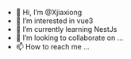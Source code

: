 - 👋 Hi, I’m @Xjiaxiong
- 👀 I’m interested in vue3 
- 🌱 I’m currently learning NestJs
- 💞️ I’m looking to collaborate on ...
- 📫 How to reach me ...

<!---
Xjiaxiong/Xjiaxiong is a ✨ special ✨ repository because its `README.md` (this file) appears on your GitHub profile.
You can click the Preview link to take a look at your changes.
--->
